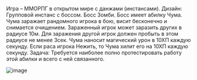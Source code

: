 Игра – ММОРПГ в открытом мире с данжами (инстансами). Дизайн: Групповой инстанс с боссом. Босс Зомби. Босс имеет абилку Чума. Чума заражает рандомного игрока в бою, висит бесконечно и снимается очищением. Зараженный игрок может заразить других в радиусе 10м. Для заражения другой игрок должен пробыть в этом радиусе не менее 3сек. Чума наносит магический урон в 10ХП каждую секунду. Если раса игрока Нежить, то Чума хилит его на 10ХП каждую секунду. Задача: Требуется наиболее полно протестировать работу этой абилки и всего с ней связанного.

![image](https://github.com/user-attachments/assets/4f5c0180-74c9-4bbd-830f-de2c7e212427)

